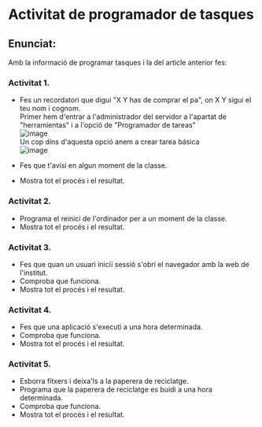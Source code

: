 # Activitat de programador de tasques

## Enunciat:

Amb la informació de programar tasques i la del article anterior fes:

### Activitat 1.

- Fes un recordatori que digui "X Y has de comprar el pa", on X Y sigui el teu nom i cognom. <br>
    Primer hem d'entrar a  l'administrador del servidor a l'apartat de "herramientas" i a l'opció de "Programador de tareas"<br>
      ![image](https://github.com/user-attachments/assets/bf97310e-0832-48fa-a560-c45ee2940931)<br>
    Un cop dins d'aquesta opció anem a crear tarea básica<br>
    ![image](https://github.com/user-attachments/assets/41dec55f-0d68-471c-8393-0b46592ebae2)<br>
    
- Fes que t'avisi en algun moment de la classe.
- Mostra tot el procés i el resultat.

### Activitat 2.

- Programa el reinici de l'ordinador per a un moment de la classe.
- Mostra tot el procés i el resultat.

### Activitat 3.

- Fes que quan un usuari iniciï sessió s'obri el navegador amb la web de l'institut.
- Comproba que funciona.
- Mostra tot el procés i el resultat.

### Activitat 4.

- Fes que una aplicació s'executi a una hora determinada.
- Comproba que funciona.
- Mostra tot el procés i el resultat.

### Activitat 5.

- Esborra fitxers i deixa'ls a la paperera de reciclatge.
- Programa que la paperera de reciclatge es buidi a una hora determinada.
- Comproba que funciona.
- Mostra tot el procés i el resultat.
